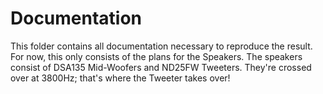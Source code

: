# Documentation
This folder contains all documentation necessary to reproduce the result. For now, this only consists of the plans for the Speakers.
The speakers consist of DSA135 Mid-Woofers and ND25FW Tweeters. They're crossed over at 3800Hz; that's where the Tweeter takes over!